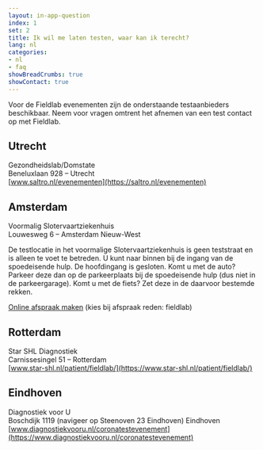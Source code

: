 ```yaml
---
layout: in-app-question
index: 1
set: 2
title: Ik wil me laten testen, waar kan ik terecht?
lang: nl
categories:
- nl
- faq
showBreadCrumbs: true
showContact: true
---
```

Voor de Fieldlab evenementen zijn de onderstaande testaanbieders beschikbaar. Neem voor vragen omtrent het afnemen van een test contact op met Fieldlab. 

## Utrecht

Gezondheidslab/Domstate<br/>
Beneluxlaan 928 – Utrecht<br/>
[www.saltro.nl/evenementen](https://saltro.nl/evenementen)

## Amsterdam

Voormalig Slotervaartziekenhuis<br/>
Louwesweg 6 – Amsterdam Nieuw-West
 
De testlocatie in het voormalige Slotervaartziekenhuis is geen teststraat en is alleen te voet te betreden. U kunt naar binnen bij de ingang van de spoedeisende hulp. De hoofdingang is gesloten. Komt u met de auto? Parkeer deze dan op de parkeerplaats bij de spoedeisende hulp (dus niet in de parkeergarage). Komt u met de fiets? Zet deze in de daarvoor bestemde rekken.

[Online afspraak maken](https://atalmedial.prikafspraak.nl/widget/) (kies bij afspraak reden: fieldlab)

## Rotterdam
Star SHL Diagnostiek<br/>
Carnissesingel 51 – Rotterdam<br/>
[www.star-shl.nl/patient/fieldlab/](https://www.star-shl.nl/patient/fieldlab/)

## Eindhoven

Diagnostiek voor U<br/>
Boschdijk 1119 (navigeer op Steenoven 23 Eindhoven) Eindhoven<br/>
[www.diagnostiekvooru.nl/coronatestevenement](https://www.diagnostiekvooru.nl/coronatestevenement)


